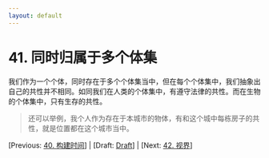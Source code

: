 ```yaml
---
layout: default
---
```

# 41. 同时归属于多个体集

我们作为一个个体，同时存在于多个个体集当中，但在每个个体集中，我们抽象出自己的共性并不相同。如同我们在人类的个体集中，有遵守法律的共性。而在生物的个体集中，只有生存的共性。

> 还可以举例，我个人作为存在于本城市的物体，有和这个城中每栋房子的共性，就是位置都在这个城市当中。

[Previous: [40. 构建时间](40.md)] | [Draft: [Draft](../Draft.md)] | [Next: [42. 视界](42.md)]